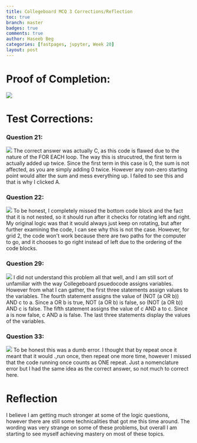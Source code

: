 ```yaml
---
title: Collegeboard MCQ 3 Corrections/Reflection
toc: true
branch: master
badges: true
comments: true
author: Haseeb Beg
categories: [fastpages, jupyter, Week 20] 
layout: post
---
```


# Proof of Completion:
![]({{site.baseurl}}/images/cbmcq3.jpg)
# Test Corrections:
### Question 21:
![]({{site.baseurl}}/images/q21mcq3.jpg)
The correct answer was actually C, as this code is flawed due to the nature of the FOR EACH loop. The way this is strucutred, the first term is actually added up twice. Since the first term in this case is 0, the sum is not affected, as you are simply adding 0 twice. However any non-zero starting point would alter the sum and mess everything up. I failed to see this and that is why I clicked A.

### Question 22:
![]({{site.baseurl}}/images/q22mcq3.jpg)
To be honest, I completely missed the bottom code block and the fact that it is not nested, so it should run after it checks for rotating left and right. My original logic was that it would always just keep on rotating, but after further examining the code, I can see why this is not the case. However, for grid 2, the code won't work because there are two paths for the computer to go, and it chooses to go right instead of left due to the ordering of the code blocks.

### Question 29:
![]({{site.baseurl}}/images/q29mcq3.jpg)
I did not understand this problem all that well, and I am still sort of unfamiliar with the way Collegeboard psuedocode assigns variables. However from what I can gather, the first three statements assign values to the variables. The fourth statement assigns the value of (NOT (a OR b)) AND c to a. Since a OR b is true, NOT (a OR b) is false, so (NOT (a OR b)) AND c is false. The fifth statement assigns the value of c AND a to c. Since a is now false, c AND a is false. The last three statements display the values of the variables.
### Question 33:
![]({{site.baseurl}}/images/q33mcq3.jpg)
To be honest this was a dumb error. I thought that by repeat once it meant that it would .,run once, then repeat one more time, however I missed that the code running once counts as ONE repeat. Just a nomenclature error but I had the same idea as the correct answer, so not much to correct here.

# Reflection
I believe I am getting much stronger at some of the logic questions, however there are still some technicalities that got me this time around. The wording was very strange on some of these problems, but overall I am starting to see myself achieving mastery on most of these topics.
